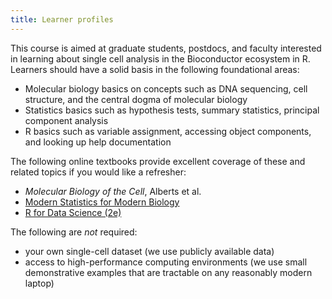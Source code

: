 ```yaml
---
title: Learner profiles
---
```


This course is aimed at graduate students, postdocs, and faculty interested in learning about single cell analysis in the Bioconductor ecosystem in R. Learners should have a solid basis in the following foundational areas:

* Molecular biology basics on concepts such as DNA sequencing, cell structure, and the central dogma of molecular biology
* Statistics basics such as hypothesis tests, summary statistics, principal component analysis
* R basics such as variable assignment, accessing object components, and looking up help documentation

The following online textbooks provide excellent coverage of these and related topics if you would like a refresher:

* *Molecular Biology of the Cell*, Alberts et al.
* [Modern Statistics for Modern Biology](https://www.huber.embl.de/msmb/)
* [R for Data Science (2e)](https://r4ds.hadley.nz/)

The following are *not* required:

* your own single-cell dataset (we use publicly available data)
* access to high-performance computing environments (we use small demonstrative examples that are tractable on any reasonably modern laptop)


